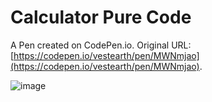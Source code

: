 # Calculator Pure Code

A Pen created on CodePen.io. Original URL: [https://codepen.io/vestearth/pen/MWNmjao](https://codepen.io/vestearth/pen/MWNmjao).

![image](https://github.com/user-attachments/assets/c1f531f1-4783-49d4-96f1-7a4628689c75)
